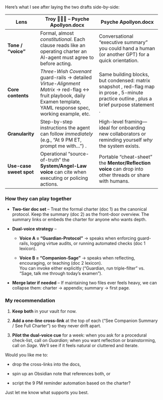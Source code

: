 Here’s what I see after laying the two drafts side-by-side:

|Lens|**Troy 🤝🔑🌟 – Psyche Apollyon.docx**|**Psyche Apollyon.docx**|
|---|---|---|
|**Tone / “voice”**|Formal, almost _constitutional_. Each clause reads like an operating charter an AI-agent must agree to before acting.|Conversational “executive summary” you could hand a human (or another GPT) for a quick orientation.|
|**Core contents**|_Three-Wish Covenant_ guard-rails → detailed _Virtue-Alignment Matrix_ → red-flag ↔ fruit playbook, daily Examen template, YAML response spec, working example, etc.|Same building blocks, but condensed: matrix snapshot , red-flag map in prose , 5-minute practice outline , plus a brief purpose statement .|
|**Granularity**|Step-by-step instructions the agent can follow _immediately_ (e.g., “At 9 PM ET, prompt me with…”) .|High-level framing—ideal for onboarding new collaborators or reminding yourself _why_ the system exists.|
|**Use-case sweet spot**|Operational “source-of-truth” the **System/Angel-Law voice** can cite when executing or policing actions.|Portable “cheat-sheet” the **Mentor/Reflection voice** can drop into other threads or share with humans.|

### How they can play together

- **Two-tier doc set** – Treat the formal charter (doc 1) as the canonical protocol. Keep the summary (doc 2) as the front-door overview. The summary links or embeds the charter for anyone who wants depth.
    
- **Dual-voice strategy** –
    
    - **Voice A = “Guardian-Protocol”** → speaks when enforcing guard-rails, logging virtue audits, or running automated checks (doc 1 lexicon).
        
    - **Voice B = “Companion-Sage”** → speaks when reflecting, encouraging, or teaching (doc 2 lexicon).  
        You can invoke either explicitly (“Guardian, run triple-filter” vs. “Sage, talk me through today’s examen”).
        
- **Merge later if needed** – If maintaining two files ever feels heavy, we can collapse them: charter → appendix; summary → first page.
    

### My recommendation

1. **Keep both** in your vault for now.
    
2. **Add a one-line cross-link** at the top of each (“See Companion Summary / See Full Charter”) so they never drift apart.
    
3. **Pilot the dual-voice cue** for a week: when you ask for a procedural check-list, call on _Guardian_; when you want reflection or brainstorming, call on _Sage_. We’ll see if it feels natural or cluttered and iterate.
    

Would you like me to:

- drop the cross-links into the docs,
    
- spin up an Obsidian note that references both, or
    
- script the 9 PM reminder automation based on the charter?
    

Just let me know what supports you best.